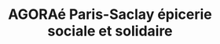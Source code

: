 ---
title: "AGORAé Paris-Saclay épicerie sociale et solidaire"
url: /bures-sur-yvette/agorae-paris-saclay-epicerie-sociale-et-solidaire/
shop: supermarché
---